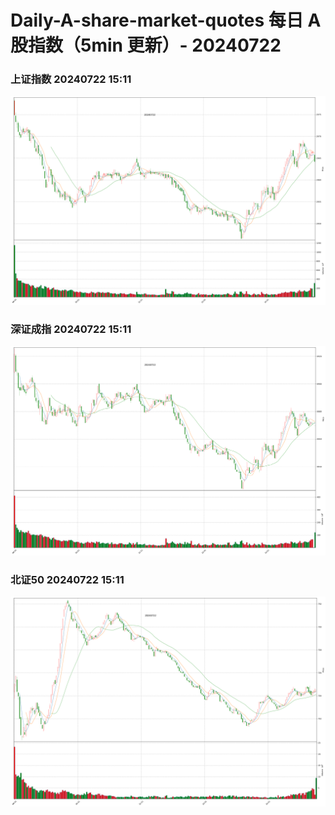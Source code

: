 
# Daily-A-share-market-quotes 每日 A 股指数（5min 更新）- 20240722

### 上证指数 20240722 15:11
![](./fig/2024/7/20240722-sh000001.png)

### 深证成指 20240722 15:11
![](./fig/2024/7/20240722-sz399001.png)

### 北证50 20240722 15:11
![](./fig/2024/7/20240722-bj899050.png)
